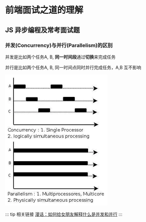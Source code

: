 # 前端面试之道的理解

## JS 异步编程及常考面试题

### 并发(Concurrency)与并行(Parallelism)的区别

并发是比如两个任务A, B, **同一时间段**通过**切换**来完成任务

并行是比如两个任务A, B, 同一时间点同时并行完成任务，A,B 互不影响

![并发和并行](./1.png)

::: tip 相关链接
[漫话：如何给女朋友解释什么是并发和并行](https://juejin.im/post/5bdf0667e51d450b267fe3e3)
:::

### 
